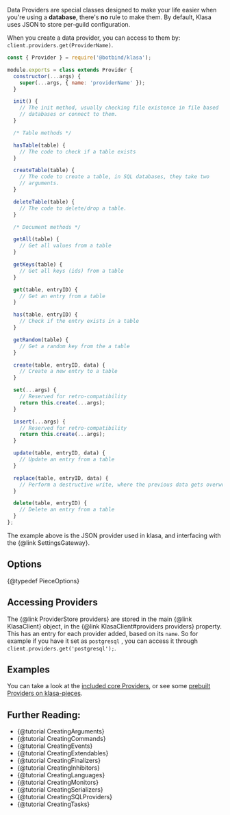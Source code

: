 Data Providers are special classes designed to make your life easier when you're
using a **database**, there's **no** rule to make them. By default, Klasa uses
JSON to store per-guild configuration.

When you create a data provider, you can access to them by: `client.providers.get(ProviderName)`.

```javascript
const { Provider } = require('@botbind/klasa');

module.exports = class extends Provider {
  constructor(...args) {
    super(...args, { name: 'providerName' });
  }

  init() {
    // The init method, usually checking file existence in file based
    // databases or connect to them.
  }

  /* Table methods */

  hasTable(table) {
    // The code to check if a table exists
  }

  createTable(table) {
    // The code to create a table, in SQL databases, they take two
    // arguments.
  }

  deleteTable(table) {
    // The code to delete/drop a table.
  }

  /* Document methods */

  getAll(table) {
    // Get all values from a table
  }

  getKeys(table) {
    // Get all keys (ids) from a table
  }

  get(table, entryID) {
    // Get an entry from a table
  }

  has(table, entryID) {
    // Check if the entry exists in a table
  }

  getRandom(table) {
    // Get a random key from the a table
  }

  create(table, entryID, data) {
    // Create a new entry to a table
  }

  set(...args) {
    // Reserved for retro-compatibility
    return this.create(...args);
  }

  insert(...args) {
    // Reserved for retro-compatibility
    return this.create(...args);
  }

  update(table, entryID, data) {
    // Update an entry from a table
  }

  replace(table, entryID, data) {
    // Perform a destructive write, where the previous data gets overwritten by the new one
  }

  delete(table, entryID) {
    // Delete an entry from a table
  }
};
```

The example above is the JSON provider used in klasa, and interfacing with the {@link SettingsGateway}.

## Options

{@typedef PieceOptions}

## Accessing Providers

The {@link ProviderStore providers} are stored in the main {@link KlasaClient} object, in the {@link KlasaClient#providers providers} property. This has an entry
for each provider added, based on its `name`. So for example if you have it set as
`postgresql` , you can access it through `client.providers.get('postgresql');`.

## Examples

You can take a look at the [included core Providers](https://github.com/dirigeants/klasa/tree/{@branch}/src/providers), or see some [prebuilt Providers on klasa-pieces](https://github.com/dirigeants/klasa-pieces/tree/master/providers).

## Further Reading:

- {@tutorial CreatingArguments}
- {@tutorial CreatingCommands}
- {@tutorial CreatingEvents}
- {@tutorial CreatingExtendables}
- {@tutorial CreatingFinalizers}
- {@tutorial CreatingInhibitors}
- {@tutorial CreatingLanguages}
- {@tutorial CreatingMonitors}
- {@tutorial CreatingSerializers}
- {@tutorial CreatingSQLProviders}
- {@tutorial CreatingTasks}
